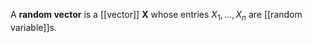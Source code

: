 A **random vector** is a [[vector]] $\mathbf{X}$ whose entries $X_1, \dots, X_n$ are [[random variable]]s.